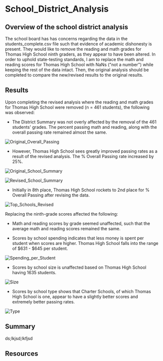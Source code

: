 # School_District_Analysis
## Overview of the school district analysis
The school board has has concerns regarding the data in the students_complete.csv file such that evidence of academic dishonesty is present. They would like to remove the reading and math grades for Thomas High School ninth graders, as they appear to have been altered. In order to uphold state-testing standards, I am to replace the math and reading scores for Thomas High School with NaNs ("not a number") while keeping the rest of the data intact. Then, the original analysis should be completed to compare the new/revised results to the original results.

## Results 
Upon completing the revised analysis where the reading and math grades for Thomas High School were removed (n = 461 students), the following was observed:

- The District Summary was not overly affected by the removal of the 461 students' grades.  The percent passing math and reading, along with the overall passing rate remained almost the same.

![Original_Overall_Passing](https://user-images.githubusercontent.com/102322707/169612194-ca920796-6584-495c-9045-ac9d3b58d232.PNG)

- However, Thomas High School sees greatly improved passing rates as a result of the revised analysis.  The % Overall Passing rate increased by 25%. 

![Original_School_Summary](https://user-images.githubusercontent.com/102322707/169615816-e6b636d7-50b3-4cf8-889a-0cdd796b3721.PNG)

                  
![Revised_School_Summary](https://user-images.githubusercontent.com/102322707/169611894-f9e8d520-1cd2-44a0-a75f-0ad8b844c09c.PNG)


- Initially in 8th place, Thomas High School rockets to 2nd place for % Overall Passing after revising the data.

![Top_Schools_Revised](https://user-images.githubusercontent.com/102322707/169614989-23d11b75-f426-4f4d-9604-40db5adfdb63.PNG)

Replacing the ninth-grade scores affected the following:

  - Math and reading scores by grade seemed unaffected, such that the average math and reading scores remained the same.

  - Scores by school spending indicates that less money is spent per student when scores are higher.  Thomas High School falls into the range of $631 - $645 per student.
  
![Spending_per_Student](https://user-images.githubusercontent.com/102322707/169616610-192d9d69-1e0a-4889-995b-145511878305.PNG)

  - Scores by school size is unaffected based on Thomas High School having 1635 students.
  
![Size](https://user-images.githubusercontent.com/102322707/169616765-235393d7-987d-41a4-9475-1dea9a77b8a2.PNG)  
  
  - Scores by school type shows that Charter Schools, of which Thomas High School is one, appear to have a slightly better scores and extremely better passing rates.
  
![Type](https://user-images.githubusercontent.com/102322707/169616756-7a62c470-f747-4a57-9d1c-69be365b0315.PNG)

## Summary 
ds;lkjsd;lkfjsd

## Resources

